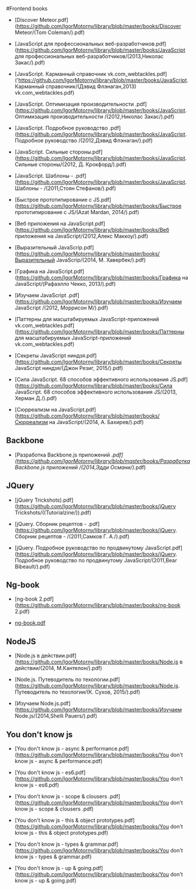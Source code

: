 #Frontend books

* [Discover Meteor.pdf](https://github.com/IgorMotorny/library/blob/master/books/Discover Meteor/(Tom Coleman/).pdf)

* [JavaScript для профессиональных веб-разработчиков.pdf](https://github.com/IgorMotorny/library/blob/master/books/JavaScript для профессиональных веб-разработчиков/(2013,Николас Закас/).pdf)

* [JavaScript. Карманный справочник vk.com_webtackles.pdf]('https://github.com/IgorMotorny/library/blob/master/books/JavaScript. Карманный справочник/(Дэвид Флэнаган,2013) vk.com_webtackles.pdf)

* [JavaScript. Оптимизация производительности .pdf](https://github.com/IgorMotorny/library/blob/master/books/JavaScript. Оптимизация производительности /(2012,Николас Закас/).pdf)

* [JavaScript. Подробное руководство .pdf](https://github.com/IgorMotorny/library/blob/master/books/JavaScript. Подробное руководство /(2012,Дэвид Флэнаган/).pdf)

* [JavaScript. Сильные стороны.pdf](https://github.com/IgorMotorny/library/blob/master/books/JavaScript. Сильные стороны/(2012, Д. Крокфорд/).pdf)

* [JavaScript. Шаблоны - .pdf](https://github.com/IgorMotorny/library/blob/master/books/JavaScript. Шаблоны - /(2011,Стоян Стефанов/).pdf)

* [Быстрое прототипирование с JS.pdf](https://github.com/IgorMotorny/library/blob/master/books/Быстрое прототипирование с JS/(Azat Mardan, 2014/).pdf) 

* [Веб приложения на JavaScript.pdf](https://github.com/IgorMotorny/library/blob/master/books/Веб приложения на JavaScript/(2012,Алекс Маккоу/).pdf)

* [Выразительный JavaScrip.pdf](https://github.com/IgorMotorny/library/blob/master/books/Выразительный JavaScrip/(2014, М. Хавербек/).pdf)

* [Графика на JavaScript.pdf](https://github.com/IgorMotorny/library/blob/master/books/Графика на JavaScript/(Рафаэлло Чекко, 2013/).pdf)

* [Изучаем JavaScript .pdf](https://github.com/IgorMotorny/library/blob/master/books/Изучаем JavaScript /(2012, Моррисон М/).pdf)

* [Паттерны для масштабируемых JavaScript-приложений vk.com_webtackles.pdf](https://github.com/IgorMotorny/library/blob/master/books/Паттерны для масштабируемых JavaScript-приложений vk.com_webtackles.pdf)

* [Секреты JavaScript ниндзя.pdf](https://github.com/IgorMotorny/library/blob/master/books/Секреты JavaScript ниндзя/(Джон Резиг, 2015/).pdf)

* [Сила JavaScript. 68 способов эффективного использования JS.pdf](https://github.com/IgorMotorny/library/blob/master/books/Сила JavaScript. 68 способов эффективного использования JS/(2013, Херман Д./).pdf)

* [Сюрреализм на JavaScript.pdf](https://github.com/IgorMotorny/library/blob/master/books/Сюрреализм на JavaScript/(2014, А. Бахирев/).pdf)

## Backbone

* [Разработка Backbone.js приложений _.pdf](https://github.com/IgorMotorny/library/blob/master/books/Разработка Backbone.js приложений /(2014,Эдди Османи/)_.pdf)

## JQuery

* [jQuery Trickshots).pdf](https://github.com/IgorMotorny/library/blob/master/books/jQuery Trickshots/((Tutorialzine/)).pdf)

* [jQuery. Cборник рецептов - .pdf](https://github.com/IgorMotorny/library/blob/master/books/jQuery. Cборник рецептов - /(2011,Самков Г. А./).pdf)

* [jQuery. Подробное руководство по продвинутому JavaScript.pdf](https://github.com/IgorMotorny/library/blob/master/books/jQuery. Подробное руководство по продвинутому JavaScript/(2011,Bear Bibeault/).pdf)

## Ng-book

* [ng-book 2.pdf](https://github.com/IgorMotorny/library/blob/master/books/ng-book 2.pdf)

* [ng-book.pdf](https://github.com/IgorMotorny/library/blob/master/books/ng-book.pdf)

## NodeJS

* [Node.js в действии.pdf](https://github.com/IgorMotorny/library/blob/master/books/Node.js в действии/(2014, М.Кантелон/).pdf)

* [Node.js. Путеводитель по техологии.pdf](https://github.com/IgorMotorny/library/blob/master/books/Node.js. Путеводитель по техологии/(К. Сухов, 2015/).pdf)

* [Изучаем Node.js.pdf](https://github.com/IgorMotorny/library/blob/master/books/Изучаем Node.js/(2014,Shelli Pauers/).pdf)

## You don't know js

* [You don't know js - async & performance.pdf](https://github.com/IgorMotorny/library/blob/master/books/You don't know js - async & performance.pdf)

* [You don't know js - es6.pdf](https://github.com/IgorMotorny/library/blob/master/books/You don't know js - es6.pdf)

* [You don't know js - scope & clousers .pdf](https://github.com/IgorMotorny/library/blob/master/books/You don't know js - scope & clousers .pdf)

* [You don't know js - this & object prototypes.pdf](https://github.com/IgorMotorny/library/blob/master/books/You don't know js - this & object prototypes.pdf)

* [You don't know js - types & grammar.pdf](https://github.com/IgorMotorny/library/blob/master/books/You don't know js - types & grammar.pdf)

* [You don't know js - up & going.pdf](https://github.com/IgorMotorny/library/blob/master/books/You don't know js - up & going.pdf)
